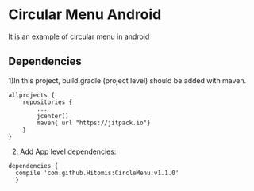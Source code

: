 # Circular Menu Android
It is an example of circular menu in android

## Dependencies

1)In this project, build.gradle (project level) should be added with maven.


```
allprojects {
    repositories {
        ...
        jcenter()
        maven{ url "https://jitpack.io"}
    }
}
```

2) Add App level dependencies:

```
dependencies {
  compile 'com.github.Hitomis:CircleMenu:v1.1.0'
  }
```
